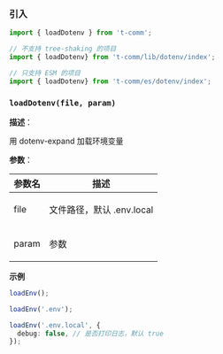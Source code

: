 
### 引入

```ts
import { loadDotenv } from 't-comm';

// 不支持 tree-shaking 的项目
import { loadDotenv} from 't-comm/lib/dotenv/index';

// 只支持 ESM 的项目
import { loadDotenv} from 't-comm/es/dotenv/index';
```


### `loadDotenv(file, param)` 


**描述**：<p>用 dotenv-expand 加载环境变量</p>

**参数**：


| 参数名 | 描述 |
| --- | --- |
| file | <p>文件路径，默认 .env.local</p> |
| param | <p>参数</p> |



**示例**

```ts
loadEnv();

loadEnv('.env');

loadEnv('.env.local', {
  debug: false, // 是否打印日志，默认 true
});
```
